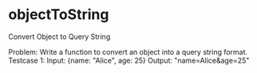 # objectToString
Convert Object to Query String

Problem: Write a function to convert an object into a query string format.
Testcase 1:
Input: {name: "Alice", age: 25}
Output: "name=Alice&age=25"